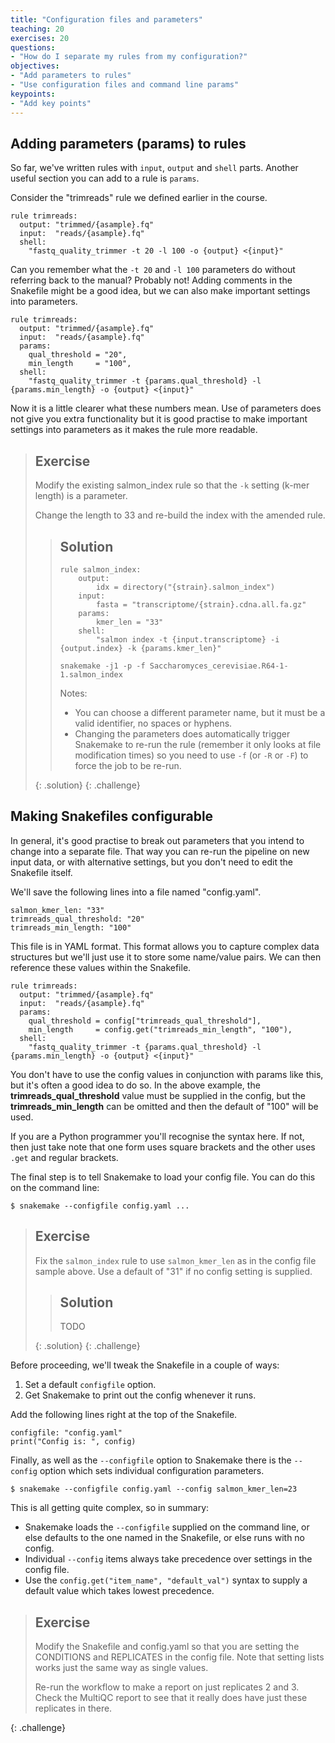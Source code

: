 ```yaml
---
title: "Configuration files and parameters"
teaching: 20
exercises: 20
questions:
- "How do I separate my rules from my configuration?"
objectives:
- "Add parameters to rules"
- "Use configuration files and command line params"
keypoints:
- "Add key points"
---
```


## Adding parameters (params) to rules

So far, we've written rules with `input`, `output` and `shell` parts. Another useful section you can add to
a rule is `params`.

Consider the "trimreads" rule we defined earlier in the course.

~~~
rule trimreads:
  output: "trimmed/{asample}.fq"
  input:  "reads/{asample}.fq"
  shell:
    "fastq_quality_trimmer -t 20 -l 100 -o {output} <{input}"
~~~

Can you remember what the `-t 20` and `-l 100` parameters do without referring back to the manual? Probably not!
Adding comments in the Snakefile might be a good idea, but we can also make important settings into parameters.

~~~
rule trimreads:
  output: "trimmed/{asample}.fq"
  input:  "reads/{asample}.fq"
  params:
    qual_threshold = "20",
    min_length     = "100",
  shell:
    "fastq_quality_trimmer -t {params.qual_threshold} -l {params.min_length} -o {output} <{input}"
~~~

Now it is a little clearer what these numbers mean. Use of parameters does not give you extra functionality but it is
good practise to make important settings into parameters as it makes the rule more readable.

> ## Exercise
>
> Modify the existing salmon_index rule so that the `-k` setting (k-mer length) is a parameter.
>
> Change the length to 33 and re-build the index with the amended rule.
>
> > ## Solution
> >
> > ~~~
> > rule salmon_index:
> >     output:
> >         idx = directory("{strain}.salmon_index")
> >     input:
> >         fasta = "transcriptome/{strain}.cdna.all.fa.gz"
> >     params:
> >         kmer_len = "33"
> >     shell:
> >         "salmon index -t {input.transcriptome} -i {output.index} -k {params.kmer_len}"
> > ~~~
> >
> > ~~~
> > snakemake -j1 -p -f Saccharomyces_cerevisiae.R64-1-1.salmon_index
> > ~~~
> >
> > Notes:
> >
> > * You can choose a different parameter name, but it must be a valid identifier, no spaces or hyphens.
> > * Changing the parameters does automatically trigger Snakemake to re-run the rule (remember it only looks
> >   at file modification times) so you need to use `-f` (or `-R` or `-F`) to force the job to be re-run.
> >
> {: .solution}
{: .challenge}

## Making Snakefiles configurable

In general, it's good practise to break out parameters that you intend to change into a separate file. That
way you can re-run the pipeline on new input data, or with alternative settings, but you don't
need to edit the Snakefile itself.

We'll save the following lines into a file named "config.yaml".

~~~
salmon_kmer_len: "33"
trimreads_qual_threshold: "20"
trimreads_min_length: "100"
~~~

This file is in YAML format. This format allows you to capture complex data structures but we'll just use it to
store some name/value pairs. We can then reference these values within the Snakefile.

~~~
rule trimreads:
  output: "trimmed/{asample}.fq"
  input:  "reads/{asample}.fq"
  params:
    qual_threshold = config["trimreads_qual_threshold"],
    min_length     = config.get("trimreads_min_length", "100"),
  shell:
    "fastq_quality_trimmer -t {params.qual_threshold} -l {params.min_length} -o {output} <{input}"
~~~

You don't have to use the config values in conjunction with params like this, but it's often a good idea to do so.
In the above example, the **trimreads_qual_threshold** value must be supplied in the config, but the
**trimreads_min_length** can be omitted and then the default of "100" will be used.

If you are a Python programmer you'll recognise the syntax here. If not, then just take note that one form uses square
brackets and the other uses `.get` and regular brackets.

The final step is to tell Snakemake to load your config file. You can do this on the command line:

~~~
$ snakemake --configfile config.yaml ...
~~~

> ## Exercise
>
> Fix the `salmon_index` rule to use `salmon_kmer_len` as in the config file sample above. Use a default of "31" if
> no config setting is supplied.
>
> > ## Solution
> >
> > TODO
> >
> {: .solution}
{: .challenge}

Before proceeding, we'll tweak the Snakefile in a couple of ways:

1. Set a default `configfile` option.
1. Get Snakemake to print out the config whenever it runs.

Add the following lines right at the top of the Snakefile.

~~~
configfile: "config.yaml"
print("Config is: ", config)
~~~

Finally, as well as the `--configfile` option to Snakemake there is the `--config` option which sets individual
configuration parameters.

~~~
$ snakemake --configfile config.yaml --config salmon_kmer_len=23
~~~

This is all getting quite complex, so in summary:

* Snakemake loads the `--configfile` supplied on the command line, or else defaults to the one named in the Snakefile, or else
  runs with no config.
* Individual `--config` items always take precedence over settings in the config file.
* Use the `config.get("item_name", "default_val")` syntax to supply a default value which takes lowest precedence.

> ## Exercise
>
> Modify the Snakefile and config.yaml so that you are setting the CONDITIONS and REPLICATES in the config file.
> Note that setting lists works just the same way as single values.
>
> Re-run the workflow to make a report on just replicates 2 and 3. Check the MultiQC report to see that it really
> does have just these replicates in there.
>
{: .challenge}
